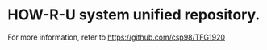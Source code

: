 # HOW-R-U system unified repository.

For more information, refer to https://github.com/csp98/TFG1920
